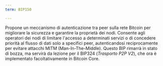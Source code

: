 ```yaml
---
term: BIP150

---
```

Propone un meccanismo di autenticazione tra peer sulla rete Bitcoin per migliorare la sicurezza e garantire la proprietà dei nodi. Consente agli operatori dei nodi di limitare l'accesso a determinati servizi o di concedere priorità al flusso di dati solo a specifici peer, autenticandosi reciprocamente per evitare attacchi MITM (Man-In-The-Middle). Questo BIP rimarrà in stato di bozza, ma servirà da lezione per il BIP324 (*Trasporto P2P V2*), che ora è implementato facoltativamente in Bitcoin Core.